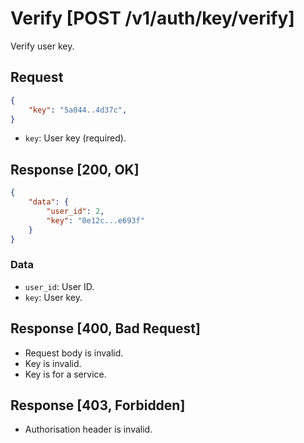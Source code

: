 # Verify [POST /v1/auth/key/verify]

Verify user key.

## Request

```JSON
{
    "key": "5a044..4d37c",
}
```

- `key`: User key (required).

## Response [200, OK]

```JSON
{
    "data": {
        "user_id": 2,
        "key": "0e12c...e693f"
    }
}
```

### Data

- `user_id`: User ID.
- `key`: User key.

## Response [400, Bad Request]

- Request body is invalid.
- Key is invalid.
- Key is for a service.

## Response [403, Forbidden]

- Authorisation header is invalid.
